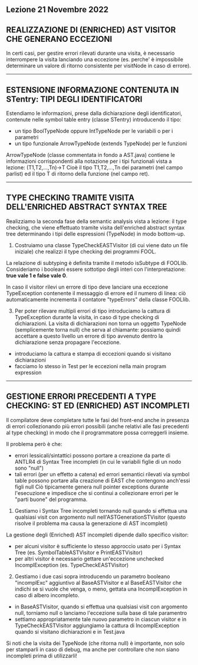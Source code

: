 ## Lezione 21 Novembre 2022

REALIZZAZIONE DI (ENRICHED) AST VISITOR CHE GENERANO ECCEZIONI
-----------------------------------------------------------------------------

In certi casi, per gestire errori rilevati durante una visita, è necessario 
interrompere la visita lanciando una eccezione (es. perche' è impossibile 
determinare un valore di ritorno consistente per visitNode in caso di errore).

-----------------------------------------------------------------------------
ESTENSIONE INFORMAZIONE CONTENUTA IN STentry: TIPI DEGLI IDENTIFICATORI
-----------------------------------------------------------------------------

Estendiamo le informazioni, prese dalla dichiarazione degli identificatori, 
contenute nelle symbol table entry (classe STentry) introducendo il tipo:
- un tipo BoolTypeNode oppure IntTypeNode per le variabili o per i parametri
- un tipo funzionale ArrowTypeNode (extends TypeNode) per le funzioni

ArrowTypeNode (classe commentata in fondo a AST.java) contiene le informazioni 
corrispondenti alla notazione per i tipi funzionali vista a lezione:
(T1,T2,...,Tn)->T 
Cioè il tipo T1,T2,...,Tn dei parametri (nel campo parlist) ed il tipo T di 
ritorno della funzione (nel campo ret).

-----------------------------------------------------------------------------
TYPE CHECKING TRAMITE VISITA DELL'ENRICHED ABSTRACT SYNTAX TREE
-----------------------------------------------------------------------------

Realizziamo la seconda fase della semantic analysis vista a lezione: il type 
checking, che viene effettuato tramite visita dell'enriched abstract syntax 
tree determinando i tipi delle espressioni (TypeNode) in modo bottom-up.

1) Costruiamo una classe TypeCheckEASTVisitor (di cui viene dato un file 
iniziale) che realizzi il type checking dei programmi FOOL.

La relazione di subtyping è definita tramite il metodo isSubtype di FOOLlib.
Consideriamo i booleani essere sottotipo degli interi con l'interpretazione:
**true vale 1 e false vale 0**.

In caso il visitor rilevi un errore di tipo deve lanciare una eccezione 
TypeException contenente il messaggio di errore ed il numero di linea: ciò 
automaticamente incrementa il contatore "typeErrors" della classe FOOLlib.

3) Per poter rilevare multipli errori di tipo introduciamo la cattura di 
TypeException durante la visita, in caso di type checking di dichiarazioni.
La visita di dichiarazioni non torna un oggetto TypeNode (semplicemente torna 
null) che serva al chiamante: possiamo quindi accettare a questo livello un 
errore di tipo avvenuto dentro la dichiarazione senza propagare l'eccezione.
- introduciamo la cattura e stampa di eccezioni quando si visitano dichiarazioni
- facciamo lo stesso in Test per le eccezioni nella main program expression
 
-----------------------------------------------------------------------------
GESTIONE ERRORI PRECEDENTI A TYPE CHECKING: ST ED (ENRICHED) AST INCOMPLETI
-----------------------------------------------------------------------------

Il compilatore deve completare tutte le fasi del front-end anche in presenza di 
errori collezionando più errori possibili (anche relativi alle fasi precedenti 
al type checking) in modo che il programmatore possa correggerli insieme.

Il problema però è che:
- errori lessicali/sintattici possono portare a creazione da parte di ANTLR4 di 
Syntax Tree incompleti (in cui le variabili figlie di un nodo sono "null")
- tali errori (per un effetto a catena) ed errori semantici rilevati via symbol 
table possono portare alla creazione di EAST che contengono anch'essi figli null
Ciò tipicamente genera null pointer exceptions durante l'esecuzione e impedisce 
che si continui a collezionare errori per le "parti buone" del programma.

1) Gestiamo i Syntax Tree incompleti tornando null quando si effettua una 
qualsiasi visit con argomento null nell'ASTGenerationSTVisitor
(questo risolve il problema ma causa la generazione di AST incompleti)

La gestione degli (Enriched) AST incompleti dipende dallo specifico visitor:
- per alcuni visitor è sufficiente lo stesso approccio usato per i Syntax Tree
(es. SymbolTableASTVisitor e PrintEASTVisitor)
- per altri visitor è necessario gettare un'eccezione unchecked IncomplException
(es. TypeCheckEASTVisitor)

2) Gestiamo i due casi sopra introducendo un parametro booleano "incomplExc" 
aggiuntivo al BaseASTVisitor e al BaseEASTVisitor che indichi se si vuole che 
venga, o meno, gettata una IncomplException in caso di albero incompleto.

- in BaseASTVisitor, quando si effettua una qualsiasi visit con argomento null, 
torniamo null o lanciamo l'eccezione sulla base di tale paramentro
- settiamo appropriatamente tale nuovo parametro in ciascun visitor e in 
TypeCheckEASTVisitor aggiungiamo la cattura di IncomplException quando si 
visitano dichiarazioni e in Test.java

Si noti che la visita dei TypeNode (che ritorna null) è importante, non solo
per stamparli in caso di debug, ma anche per controllare che non siano incompleti 
prima di utilizzarli!